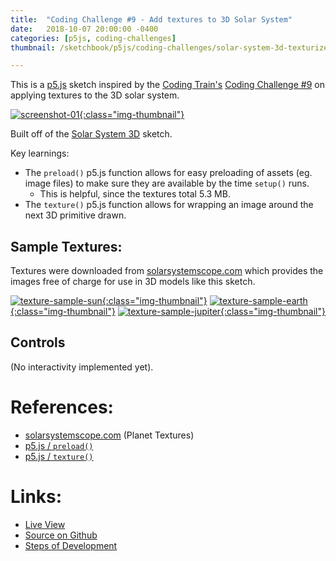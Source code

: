 ```yaml
---
title:  "Coding Challenge #9 - Add textures to 3D Solar System"
date:   2018-10-07 20:00:00 -0400
categories: [p5js, coding-challenges]
thumbnail: /sketchbook/p5js/coding-challenges/solar-system-3d-texturized/screenshot-01.png

---
```


This is a [p5.js][p5js-home] sketch inspired by the [Coding Train's][coding-train] [Coding Challenge #9][ct-challenge-9] on applying textures to the 3D solar system.

[![screenshot-01][screenshot-01]{:class="img-thumbnail"}][live-view]

Built off of the [Solar System 3D][sketch-solar-system-3D] sketch.

Key learnings:
* The `preload()` p5.js function allows for easy preloading of assets (eg. image files) to make sure they are available by the time `setup()` runs. 
    - This is helpful, since the textures total 5.3 MB.
* The `texture()` p5.js function allows for wrapping an image around the next 3D primitive drawn.

## Sample Textures:

Textures were downloaded from [solarsystemscope.com][solar-system-textures] which provides the images free of charge for use in 3D models like this sketch.

[![texture-sample-sun][texture-sun]{:class="img-thumbnail"}][live-view]
[![texture-sample-earth][texture-earth]{:class="img-thumbnail"}][live-view]
[![texture-sample-jupiter][texture-jupiter]{:class="img-thumbnail"}][live-view]

## Controls

(No interactivity implemented yet).

# References:
* [solarsystemscope.com][solar-system-textures] (Planet Textures)
* [p5.js / `preload()`][p5js-preload]
* [p5.js / `texture()`][p5js-texture]

# Links: 

* [Live View][live-view]
* [Source on Github][source-code]
* [Steps of Development][source-pull-request]

[screenshot-01]: /sketchbook/p5js/coding-challenges/solar-system-3d-texturized/screenshot-01.png
[texture-sun]: /sketchbook/p5js/coding-challenges/solar-system-3d-texturized/textures/2k_sun.jpg
[texture-earth]: /sketchbook/p5js/coding-challenges/solar-system-3d-texturized/textures/2k_earth_daymap.jpg
[texture-jupiter]: /sketchbook/p5js/coding-challenges/solar-system-3d-texturized/textures/2k_jupiter.jpg

[sketch-solar-system-3D]: https://brianhonohan.com/sketchbook/p5js/coding-challenges/2018/10/07/coding-challenge-8-solar-system-3d.html
[p5js-home]: http://p5js.org/
[p5js-preload]: https://p5js.org/reference/#/p5/preload
[p5js-texture]: https://p5js.org/reference/#/p5/texture
[source-code]: https://github.com/brianhonohan/sketchbook/tree/master/p5js/coding-challenges/solar-system-3d-texturized/
[source-pull-request]: https://github.com/brianhonohan/sketchbook/pull/35
[live-view]: https://brianhonohan.com/sketchbook/p5js/coding-challenges/solar-system-3d-texturized/
[coding-train]: https://thecodingtrain.com/
[ct-challenge-9]: https://www.youtube.com/watch?v=FGAwi7wpU8c&index=9&list=PLRqwX-V7Uu6ZiZxtDDRCi6uhfTH4FilpH
[solar-system-textures]: https://www.solarsystemscope.com/textures/